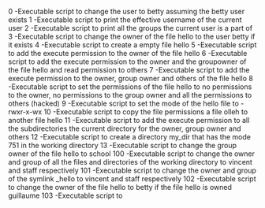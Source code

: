 0 -Executable script to change the user to betty assuming the betty user exists
1 -Executable script to print the effective username of the current user
2 -Executable script to print all the groups the current user is a part of 
3 -Executable script to change the owner of the file hello to the user betty if it exists
4 -Executable script to create a empty file hello
5 -Executable script to add the execute permission to the owner of the file hello
6 -Executable script to add the execute permission to the owner and the groupowner of the file hello and read permission to others 
7 -Executable script to add the execute permission to the owner, group owner and others of the file hello
8 -Executable script to set the permissions of the file hello to no permissions to the owner, no permissions to the group owner and all the permissions to others (hacked)
9 -Executable script to set the mode of the hello file to -rwxr-x-wx
10 -Executable script to copy the file permissions a file olleh to another file hello
11 -Executable script to add the execute permission to all the subdirectories the current directory for the owner, group owner and others
12 -Executable script to create a directory my_dir that has the mode 751 in the working directory
13 -Executable script to change the group owner of the file hello to school
100 -Executable script to change the owner and group of all the files and directories of the working directory to vincent and staff respectively
101 -Executable script to change the owner and group of the symlink _hello to vincent and staff respectively
102 -Executable script to change the owner of the file hello to betty if the file hello is owned guillaume
103 -Executable script to 
